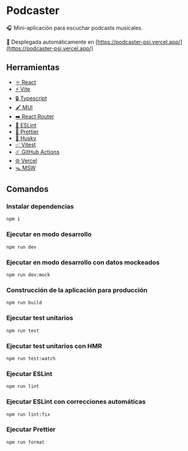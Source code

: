 # Podcaster

🎧 Mini-aplicación para escuchar podcasts musicales.

🚀 Desplegada automáticamente en [https://podcaster-psi.vercel.app/](https://podcaster-psi.vercel.app/)


## Herramientas

- [⚛️ React](https://react.dev/)
- [⚡ Vite](https://vitejs.dev/)
- [🔒 Typescript](https://www.typescriptlang.org/)
- [🖌️ MUI](https://mui.com/material-ui/)
- [➡️ React Router](https://reactrouter.com/)
- [🔦 ESLint](https://eslint.org/)
- [🧹 Prettier](https://prettier.io/)
- [🐶 Husky](https://typicode.github.io/husky/)
- [✅ Vitest](https://vitest.dev/)
- [☄️ GitHub Actions](https://github.com/features/actions)
- [🌐 Vercel](https://vercel.com/)
- [🪤 MSW](https://mswjs.io/)

## Comandos

### Instalar dependencias
```
npm i
```
### Ejecutar en modo desarrollo
```
npm run dev
```
### Ejecutar en modo desarrollo con datos mockeados
```
npm run dev:mock
```
### Construcción de la aplicación para producción 
```
npm run build
```
### Ejecutar test unitarios
```
npm run test
```
### Ejecutar test unitarios con HMR
```
npm run test:watch
```
### Ejecutar ESLint
```
npm run lint
```
### Ejecutar ESLint con correcciones automáticas
```
npm run lint:fix
```
### Ejecutar Prettier
```
npm run format
```